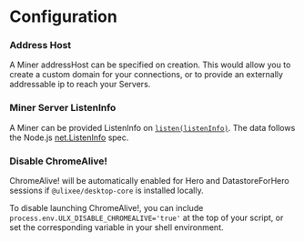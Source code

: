 # Configuration

### Address Host

A Miner addressHost can be specified on creation. This would allow you to create a custom domain for your connections, or to provide an externally addressable ip to reach your Servers.

### Miner Server ListenInfo

A Miner can be provided ListenInfo on [`listen(listenInfo)`](../modules/miner.md). The data follows the Node.js [net.ListenInfo](https://nodejs.org/api/net.html#serverlistenoptions-callback) spec.

### Disable ChromeAlive!

ChromeAlive! will be automatically enabled for Hero and DatastoreForHero sessions if `@ulixee/desktop-core` is installed locally.

To disable launching ChromeAlive!, you can include `process.env.ULX_DISABLE_CHROMEALIVE='true'` at the top of your script, or set the corresponding variable in your shell environment.
